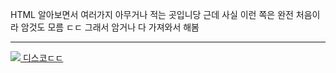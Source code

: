 HTML 알아보면서 여러가지 아무거나 적는 곳입니당
근데 사실 이런 쪽은 완전 처음이라 암것도 모름 ㄷㄷ
그래서 암거나 다 가져와서 해봄
<hr />
<a href="https://palways.github.io" target="_blank">
<img src="https://img.shields.io/badge/Beat-5865F2?style=flat-square&logo=Discord&logoColor=white"/>
디스코ㄷㄷ
